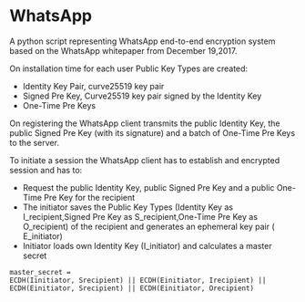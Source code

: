 # WhatsApp

 A python script representing WhatsApp end-to-end encryption system based on the WhatsApp
whitepaper from December 19,2017.

On installation time for each user Public Key Types are created:
* Identity Key Pair, curve25519 key pair
* Signed Pre Key, Curve25519 key pair signed by the Identity Key
* One-Time Pre Keys

On registering the WhatsApp client transmits the public Identity Key, the public Signed Pre Key (with its signature) and a batch of One-Time Pre Keys to the server.

To initiate a session the WhatsApp client has to establish and encrypted session and has to:
* Request the public Identity Key, public Signed Pre Key and a public One-Time Pre Key for the recipient
* The initiator saves the Public Key Types (Identity Key as I_recipient,Signed Pre Key as S_recipient,One-Time Pre Key as O_recipient) of the recipient and generates an ephemeral key pair ( E_initiator)
* Initiator loads own Identity Key (I_initiator) and calculates a master secret
```
master_secret = 
ECDH(Iinitiator, Srecipient) || ECDH(Einitiator, Irecipient) || 
ECDH(Einitiator, Srecipient) || ECDH(Einitiator, Orecipient)
```
